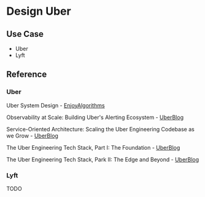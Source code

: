 # Design Uber

## Use Case

- Uber
- Lyft

## Reference

### Uber

Uber System Design - [EnjoyAlgorithms](https://www.enjoyalgorithms.com/blog/design-uber)

Observability at Scale: Building Uber's Alerting Ecosystem - [UberBlog](https://www.uber.com/en-CA/blog/observability-at-scale)

Service-Oriented Architecture: Scaling the Uber Engineering Codebase as we Grow - [UberBlog](https://www.uber.com/en-CA/blog/service-oriented-architecture)

The Uber Engineering Tech Stack, Part I: The Foundation - [UberBlog](https://www.uber.com/en-CA/blog/tech-stack-part-one-foundation)

The Uber Engineering Tech Stack, Park II: The Edge and Beyond - [UberBlog](https://www.uber.com/en-CA/blog/uber-tech-stack-part-two)

### Lyft

TODO
